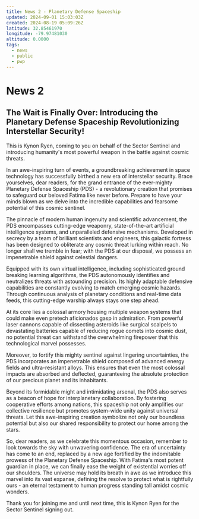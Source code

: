 ```yaml
---
title: News 2 - Planetary Defense Spaceship
updated: 2024-09-01 15:03:03Z
created: 2024-08-19 05:09:26Z
latitude: 32.85461970
longitude: -79.97481030
altitude: 0.0000
tags:
  - news
  - public
  - pwp
---
```


# News 2

## The Wait is Finally Over: Introducing the Planetary Defense Spaceship Revolutionizing Interstellar Security!

This is Kynon Ryen, coming to you on behalf of the Sector Sentinel and introducing humanity\'s most powerful weapon in the battle against cosmic threats.

In an awe-inspiring turn of events, a groundbreaking achievement in space technology has successfully birthed a new era of interstellar security. Brace yourselves, dear readers, for the grand entrance of the ever-mighty Planetary Defense Spaceship (PDS) - a revolutionary creation that promises to safeguard our beloved Fatima like never before. Prepare to have your minds blown as we delve into the incredible capabilities and fearsome potential of this cosmic sentinel.

The pinnacle of modern human ingenuity and scientific advancement, the PDS encompasses cutting-edge weaponry, state-of-the-art artificial intelligence systems, and unparalleled defensive mechanisms. Developed in secrecy by a team of brilliant scientists and engineers, this galactic fortress has been designed to obliterate any cosmic threat lurking within reach. No longer shall we tremble in fear; with the PDS at our disposal, we possess an impenetrable shield against celestial dangers.

Equipped with its own virtual intelligence, including sophisticated ground breaking learning algorithms, the PDS autonomously identifies and neutralizes threats with astounding precision. Its highly adaptable defensive capabilities are constantly evolving to match emerging cosmic hazards. Through continuous analysis of planetary conditions and real-time data feeds, this cutting-edge warship always stays one step ahead.

At its core lies a colossal armory housing multiple weapon systems that could make even pretech aficionados gasp in admiration. From powerful laser cannons capable of dissecting asteroids like surgical scalpels to devastating batteries capable of reducing rogue comets into cosmic dust, no potential threat can withstand the overwhelming firepower that this technological marvel possesses.

Moreover, to fortify this mighty sentinel against lingering uncertainties, the PDS incorporates an impenetrable shield composed of advanced energy fields and ultra-resistant alloys. This ensures that even the most colossal impacts are absorbed and deflected, guaranteeing the absolute protection of our precious planet and its inhabitants.

Beyond its formidable might and intimidating arsenal, the PDS also serves as a beacon of hope for interplanetary collaboration. By fostering cooperative efforts among nations, this spaceship not only amplifies our collective resilience but promotes system-wide unity against universal threats. Let this awe-inspiring creation symbolize not only our boundless potential but also our shared responsibility to protect our home among the stars.

So, dear readers, as we celebrate this momentous occasion, remember to look towards the sky with unwavering confidence. The era of uncertainty has come to an end, replaced by a new age fortified by the indomitable prowess of the Planetary Defense Spaceship. With Fatima\'s most potent guardian in place, we can finally ease the weight of existential worries off our shoulders. The universe may hold its breath in awe as we introduce this marvel into its vast expanse, defining the resolve to protect what is rightfully ours - an eternal testament to human progress standing tall amidst cosmic wonders.

Thank you for joining me and until next time, this is Kynon Ryen for the Sector Sentinel signing out.
